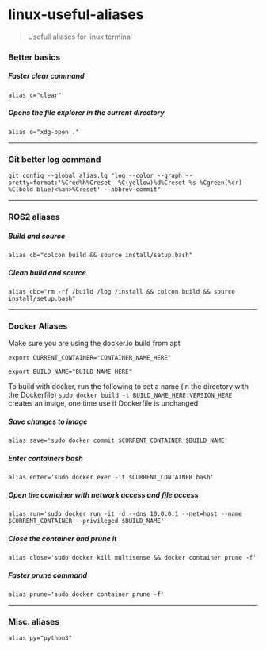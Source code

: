 # linux-useful-aliases

> Usefull aliases for linux terminal

### Better basics

##### Faster clear command

`alias c="clear"`

##### Opens the file explorer in the current directory

`alias o="xdg-open ."`


---

### Git better log command

`git config --global alias.lg "log --color --graph --pretty=format:'%Cred%h%Creset -%C(yellow)%d%Creset %s %Cgreen(%cr) %C(bold blue)<%an>%Creset' --abbrev-commit"`

---

### ROS2 aliases

##### Build and source

`alias cb="colcon build && source install/setup.bash"`

##### Clean build and source

`alias cbc="rm -rf /build /log /install && colcon build && source install/setup.bash"`

---

### Docker Aliases
Make sure you are using the docker.io build from apt

`export CURRENT_CONTAINER="CONTAINER_NAME_HERE"`

`export BUILD_NAME="BUILD_NAME_HERE"`

To build with docker, run the following to set a name (in the directory with the Dockerfile)
`sudo docker build -t BUILD_NAME_HERE:VERSION_HERE`
creates an image, one time use if Dockerfile is unchanged

##### Save changes to image

`alias save='sudo docker commit $CURRENT_CONTAINER $BUILD_NAME'`

##### Enter containers bash

`alias enter='sudo docker exec -it $CURRENT_CONTAINER bash'`

##### Open the container with network access and file access

`alias run='sudo docker run -it -d --dns 10.0.0.1 --net=host --name $CURRENT_CONTAINER --privileged $BUILD_NAME'`

##### Close the container and prune it

`alias close='sudo docker kill multisense && docker container prune -f'`

##### Faster prune command

`alias prune='sudo docker container prune -f'`

---

### Misc. aliases

`alias py="python3"`
